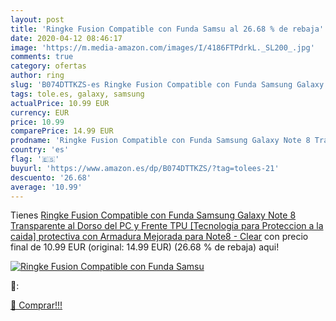 ```yaml
---
layout: post
title: 'Ringke Fusion Compatible con Funda Samsu al 26.68 % de rebaja'
date: 2020-04-12 08:46:17
image: 'https://m.media-amazon.com/images/I/4186FTPdrkL._SL200_.jpg'
comments: true
category: ofertas
author: ring
slug: 'B074DTTKZS-es Ringke Fusion Compatible con Funda Samsung Galaxy Note 8...'
tags: tole.es, galaxy, samsung
actualPrice: 10.99 EUR
currency: EUR
price: 10.99
comparePrice: 14.99 EUR
prodname: 'Ringke Fusion Compatible con Funda Samsung Galaxy Note 8 Transparente al Dorso del PC y Frente TPU [Tecnologia para Proteccion a la caida] protectiva con Armadura Mejorada para Note8 - Clear'
country: 'es'
flag: '🇪🇸'
buyurl: 'https://www.amazon.es/dp/B074DTTKZS/?tag=tolees-21'
descuento: '26.68'
average: '10.99'
---
```


Tienes [Ringke Fusion Compatible con Funda Samsung Galaxy Note 8 Transparente al Dorso del PC y Frente TPU [Tecnologia para Proteccion a la caida] protectiva con Armadura Mejorada para Note8 - Clear](https://www.amazon.es/dp/B074DTTKZS/?tag=tolees-21) con precio final de  10.99 EUR (original: 14.99 EUR) (26.68 %  de rebaja) aqui!

[![Ringke Fusion Compatible con Funda Samsu](https://m.media-amazon.com/images/I/4186FTPdrkL._SL200_.jpg)](https://www.amazon.es/dp/B074DTTKZS/?tag=tolees-21)

🔎:


[🛒 Comprar!!!](https://www.amazon.es/dp/B074DTTKZS/?tag=tolees-21)
